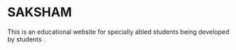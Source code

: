 # SAKSHAM
This is an educational website for specially abled students being developed by students . 
